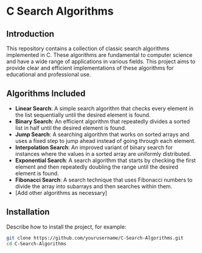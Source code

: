 # C Search Algorithms

## Introduction
This repository contains a collection of classic search algorithms implemented in C. These algorithms are fundamental to computer science and have a wide range of applications in various fields. This project aims to provide clear and efficient implementations of these algorithms for educational and professional use.

## Algorithms Included
- **Linear Search**: A simple search algorithm that checks every element in the list sequentially until the desired element is found.
- **Binary Search**: An efficient algorithm that repeatedly divides a sorted list in half until the desired element is found.
- **Jump Search**: A searching algorithm that works on sorted arrays and uses a fixed step to jump ahead instead of going through each element.
- **Interpolation Search**: An improved variant of binary search for instances where the values in a sorted array are uniformly distributed.
- **Exponential Search**: A search algorithm that starts by checking the first element and then repeatedly doubling the range until the desired element is found.
- **Fibonacci Search**: A search technique that uses Fibonacci numbers to divide the array into subarrays and then searches within them.
- [Add other algorithms as necessary]

## Installation
Describe how to install the project, for example:
```bash
git clone https://github.com/yourusername/C-Search-Algorithms.git
cd C-Search-Algorithms

